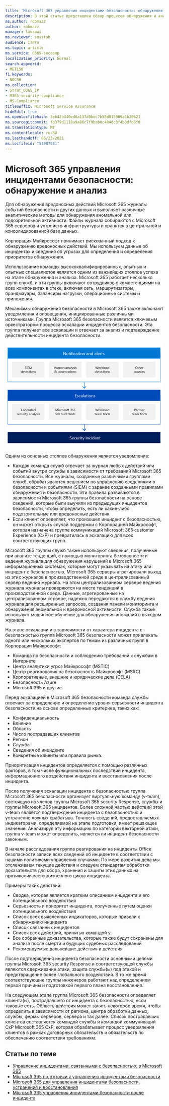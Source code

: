 ```yaml
---
title: 'Microsoft 365 управления инцидентами безопасности: обнаружение и анализ'
description: В этой статье представлен обзор процесса обнаружения и анализа инцидентов безопасности в Microsoft 365.
ms.author: robmazz
author: robmazz
manager: laurawi
ms.reviewer: sosstah
audience: ITPro
ms.topic: article
ms.service: O365-seccomp
localization_priority: Normal
search.appverid:
- MET150
f1.keywords:
- NOCSH
ms.collection:
- Strat_O365_IP
- M365-security-compliance
- MS-Compliance
titleSuffix: Microsoft Service Assurance
hideEdit: true
ms.openlocfilehash: 3eb42b340ed6a137d0bec7b58d015009a1b20621
ms.sourcegitcommit: fb379d1110a9a86c7f9bab8c484dc3f4b3dfd6f0
ms.translationtype: MT
ms.contentlocale: ru-RU
ms.lasthandoff: 06/23/2021
ms.locfileid: "53087581"
---
```

# <a name="microsoft-365-security-incident-management-detection-and-analysis"></a>Microsoft 365 управления инцидентами безопасности: обнаружение и анализ

Для обнаружения вредоносных действий Microsoft 365 журналы событий безопасности и других данных и выполняет различные аналитические методы для обнаружения аномальной или подозрительной активности. Файлы журнала собираются с Microsoft 365 серверов и устройств инфраструктуры и хранятся в центральной и консолидированной базе данных.

Корпорация Майкрософт принимает рискованный подход к обнаружению вредоносных действий. Мы используем данные об инцидентах и сведения об угрозах для определения и определения приоритетов обнаружения.

Использование команды высококвалифицированных, опытных и опытных специалистов является одним из важнейших столпов успеха на этапе обнаружения и анализа. Microsoft 365 работает несколько групп служб, и эти группы включают сотрудников с компетенциями на всех компонентах в стеке, включая сеть, маршрутизаторы, брандмауэры, балансиры нагрузки, операционные системы и приложения.

Механизмы обнаружения безопасности в Microsoft 365 также включают уведомления и оповещения, инициированные различными источниками. Группа Microsoft 365 безопасности является ключевым оркестратором процесса эскалации инцидентов безопасности. Эта группа получает все эскалации и отвечает за анализ и подтверждение действительности инцидента безопасности.

![Рабочий процесс управления инцидентами безопасности](../media/assurance-sim-workflow.png)

Одним из основных столпов обнаружения является уведомление:

- Каждая команда служб отвечает за журнал любых действий или событий внутри службы в зависимости от требований Microsoft 365 безопасности. Все журналы, созданные различными группами служб, обрабатываются решением по управлению сведениями о безопасности и событиями (SIEM) с заранее созданными правилами обнаружения и безопасности. Эти правила развиваются в зависимости Microsoft 365 группы безопасности на основе сведений, которые были выучили из предыдущих инцидентов безопасности, чтобы определить, есть ли какие-либо подозрительные или вредоносные действия.
- Если клиент определяет, что произошел инцидент с безопасностью, он может открыть случай поддержки с Корпорацией Майкрософт, которая назначена группе коммуникаций Microsoft 365 customer Experience (CxP) и превратилась в эскалацию для всех соответствующих групп.

Microsoft 365 группы служб также используют сведения, полученные при анализе тенденций, с помощью мониторинга безопасности и ведения журнала для обнаружения нарушений в Microsoft 365 информационных системах, которые могут указывать на атаку или инцидент с безопасностью. Microsoft 365 серверы агрегировали выход из этих журналов в производственной среде в централизованный сервер ведения журнала. На этом централизованном сервере ведения журнала журналы проверяются на месте тенденций в производственной среде. Данные, агрегированные на централизованном сервере, надежно передаются в службу ведения журнала для расширенных запросов, создания панели мониторинга и обнаружения аномальной и вредоносной активности. Служба также использует машинное обучение для обнаружения аномалий с выходом журнала.

На этапе эскалации и в зависимости от характера инцидента с безопасностью группа Microsoft 365 безопасности может привлекать одного или нескольких экспертов по темам из различных групп в Корпорации Майкрософт:

- Команда по безопасности и соблюдению требований к службам в Интернете
- Центр аналитики угроз Майкрософт (MSTIC)
- Центр реагирования на безопасность Майкрософт (MSRC)
- Корпоративные, внешние и юридические дела (CELA)
- Безопасность Azure
- Microsoft 365 и другие.

Перед эскалацией в Microsoft 365 безопасности команда службы отвечает за определение и определение уровня серьезности инцидента безопасности на основе определенных критериев, таких как:

- Конфиденциальность
- Влияние
- Область
- Число пострадавших клиентов
- Регион
- Служба
- Сведения об инциденте
- Конкретные клиенты или правила рынка.

Приоритизация инцидентов определяется с помощью различных факторов, в том числе функциональных последствий инцидента, информационного воздействия инцидента и восстановления после инцидента.

После получения эскалации инцидента с безопасностью группа Microsoft 365 безопасности организует виртуальную команду (v-team), состоящую из членов группы Microsoft 365 security Response, службы и группы Microsoft 365 инцидентов. Более сложной частью действий этой v-team является подтверждение инцидента с безопасностью и устранение ложных срабатыва. Точность сведений, предоставляемых индикаторами, определяемой на этапе подготовки, имеет решающее значение. Анализируя эту информацию по категории векторной атаки, группа v-team может определить, является ли инцидент безопасности законным.

В начале расследования группа реагирования на инциденты Office безопасности записи всех сведений об инциденте в соответствии с нашими политиками управления случаями. По мере развития дела мы отслеживаем текущие действия и следуем стандартам обработки доказательств для сбора, хранения и защиты этих данных на протяжении всего жизненного цикла инцидента.

Примеры таких действий:

- Сводка, которая является кратким описанием инцидента и его потенциального воздействия
- Серьезность и приоритет инцидента, полученные путем оценки потенциального воздействия
- Список всех выявленных индикаторов, которые привели к обнаружению инцидента
- Список связанных инцидентов
- Список всех действий, принятых командой v
- Все собранные доказательства, которые также будут сохранены для анализа после смерти и будущих судебных расследований
- Рекомендуемые дальнейшие действия и действия

После подтверждения инцидента безопасности основными целями группы Microsoft 365 security Response и соответствующей службы являются сдерживание атаки, защита службы(ы) под атакой и предотвращение более глобального воздействия. В то же время соответствующие группы инженеров работают над определением первой причины и подготовкой первого плана восстановления.

На следующем этапе группа Microsoft 365 безопасности определяет клиента(ы), пострадавшего от инцидента с безопасностью, если таковые есть. Область действия может занять некоторое время, чтобы определить в зависимости от региона, центра обработки данных, службы, фермы серверов, сервера и так далее. Список пострадавших клиентов составляется командой службы и командой коммуникаций CxP Microsoft 365 CxP, которая обрабатывает процесс уведомления клиентов в рамках договорных обязательств и обязательств по обеспечению соответствия требованиям.

## <a name="related-articles"></a>Статьи по теме

- [Управление инцидентами, связанными с безопасностью, в Microsoft 365 ](assurance-security-incident-management.md)
- [Microsoft 365 подготовки к управлению инцидентами безопасности](assurance-sim-preparation.md)
- [Microsoft 365 для управления инцидентами безопасности, устранения и восстановления](assurance-sim-containment-eradication-recovery.md)
- [Microsoft 365 управления инцидентами безопасности после инцидента](assurance-sim-post-incident-activity.md)
